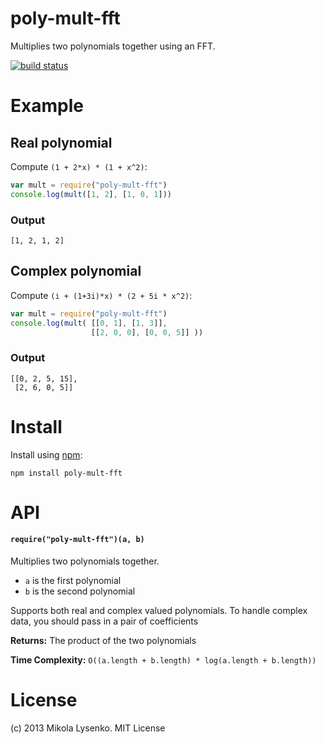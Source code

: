 poly-mult-fft
=============
Multiplies two polynomials together using an FFT.

[![build status](https://secure.travis-ci.org/scijs/poly-mult-fft.png)](http://travis-ci.org/scijs/poly-mult-fft)

# Example
## Real polynomial
Compute `(1 + 2*x) * (1 + x^2)`:
```javascript
var mult = require("poly-mult-fft")
console.log(mult([1, 2], [1, 0, 1]))
```
### Output
```
[1, 2, 1, 2]
```
## Complex polynomial
Compute `(i + (1+3i)*x) * (2 + 5i * x^2)`:
```javascript
var mult = require("poly-mult-fft")
console.log(mult( [[0, 1], [1, 3]],
                  [[2, 0, 0], [0, 0, 5]] ))
```
### Output
```
[[0, 2, 5, 15],
 [2, 6, 0, 5]]
```

# Install
Install using [npm](https://www.npmjs.com/):

    npm install poly-mult-fft

# API
#### `require("poly-mult-fft")(a, b)`
Multiplies two polynomials together.

* `a` is the first polynomial
* `b` is the second polynomial

Supports both real and complex valued polynomials.  To handle complex data, you should pass in a pair of coefficients

**Returns:** The product of the two polynomials

**Time Complexity:** `O((a.length + b.length) * log(a.length + b.length))`

# License
(c) 2013 Mikola Lysenko. MIT License